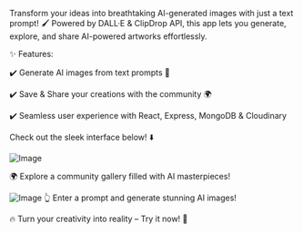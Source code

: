 Transform your ideas into breathtaking AI-generated images with just a text prompt! 🖌️ Powered by DALL·E & ClipDrop API, this app lets you generate, explore, and share AI-powered artworks effortlessly.

✨ Features: 

✔️ Generate AI images from text prompts 🤖

✔️ Save & Share your creations with the community 🌍

✔️ Seamless user experience with React, Express, MongoDB & Cloudinary

Check out the sleek interface below! ⬇️

![Image](https://github.com/user-attachments/assets/a50088ec-701c-48de-8207-7c2457b19bf0)

🌍 Explore a community gallery filled with AI masterpieces!


![Image](https://github.com/user-attachments/assets/3745fcbe-d9bc-4725-b26d-6758ad5eb246)
👆 Enter a prompt and generate stunning AI images!

🔥 Turn your creativity into reality – Try it now! 🚀
